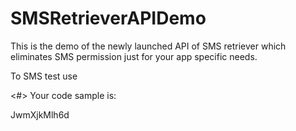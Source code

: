 # SMSRetrieverAPIDemo

This is the demo of the newly launched API of SMS retriever which eliminates SMS permission just for your app specific needs.


To SMS test use

<#> Your code sample is: <Your code here>

JwmXjkMlh6d
